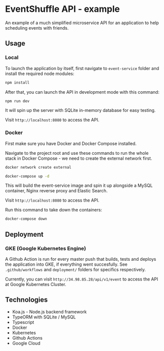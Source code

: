 EventShuffle API - example
==================================

An example of a much simplified microservice API for an application to help scheduling events with friends.

## Usage

### Local

To launch the application by itself, first navigate to `event-service` folder and install the required node modules:
```sh
npm install
```
After that, you can launch the API in development mode with this command:
```sh
npm run dev
```
It will spin up the server with SQLite in-memory database for easy testing.

Visit `http://localhost:8080` to access the API.

### Docker

First make sure you have Docker and Docker Compose installed.

Navigate to the project root and use these commands to run the whole stack in Docker Compose - we need to create the external network first.
```sh
docker network create external
```
```sh
docker-compose up -d
```
This will build the event-service image and spin it up alongside a MySQL container, Nginx reverse proxy and Elastic Search.

Visit `http://localhost:8080` to access the API.

Run this command to take down the containers:
```sh
docker-compose down
```

## Deployment

### GKE (Google Kubernetes Engine)

A Github Action is run for every master push that builds, tests and deploys the application into GKE, if everything went succesfully.
See `.github/workflows` and `deployment/` folders for specifics respectively.

Currently, you can visit `http://34.98.85.28/api/v1/event` to access the API at Google Kubernetes Cluster.

## Technologies

- Koa.js - Node.js backend framework
- TypeORM with SQLite / MySQL
- Typescript
- Docker
- Kubernetes
- Github Actions
- Google Cloud
